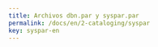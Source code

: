 ```yaml
---
title: Archivos dbn.par y syspar.par
permalink: /docs/en/2-cataloging/syspar
key: syspar-en
---
```

